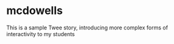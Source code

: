 # mcdowells
This is a sample Twee story, introducing more complex forms of interactivity to my students
